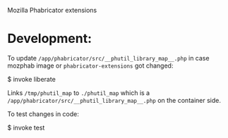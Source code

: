 Mozilla Phabricator extensions

# Development:

To update `/app/phabricator/src/__phutil_library_map__.php` in case mozphab
image or `phabricator-extensions` got changed:

  $ invoke liberate

Links `/tmp/phutil_map` to `./phutil_map` which is a 
`/app/phabricator/src/__phutil_library_map__.php` on the container side.

To test changes in code:

  $ invoke test
